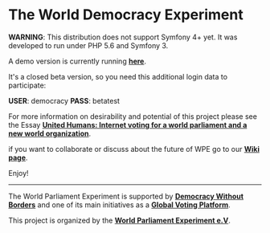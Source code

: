 The World Democracy Experiment
==============================

**WARNING**: This distribution does not support Symfony 4+ yet. It was developed to run under 
PHP 5.6 and Symfony 3. 

A demo version is currently running [**here**][1].

It's a closed beta version, so you need this additional login data to participate: 

**USER**: democracy
**PASS**: betatest

For more information on desirability and potential of this project please see the Essay [**United Humans: Internet voting for a world parliament and a new world organization**][6].

if you want to collaborate or discuss about the future of WPE go to our [**Wiki page**][2].

Enjoy!

-----------------------------------------
The World Parliament Experiment is supported by [**Democracy Without Borders**][3] and one of its main initiatives as a [**Global Voting Platform**][4].

This project is organized by the [**World Parliament Experiment e.V**][5].

[1]:  https://beta.tgde.org
[2]:  http://worldparliament.a.wiki-site.com/index.php/Main_Page
[3]:  https://www.democracywithoutborders.org/
[4]:  https://www.democracywithoutborders.org/gdve-it/
[5]:  http://www.world-parliament.org/
[6]:  https://www.democracywithoutborders.org/files/DWBDPRT2018.pdf